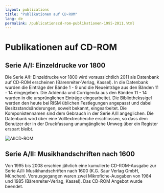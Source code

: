 ```yaml
---
layout: publications
title: "Publikationen auf CD-ROM"
lang: de
permalink: /publicationscd-rom-publikationen-1995-2011.html
---
```


# Publikationen auf CD-ROM

## Serie A/I: Einzeldrucke vor 1800

Die Serie A/I: Einzeldrucke vor 1800 wird voraussichtlich 2011 als Datenbank auf CD-ROM erscheinen (Bärenreiter-Verlag, Kassel). In die Datenbank wurden die Einträge der Bände 1 - 9 und die Neueinträge aus den Bänden 11 - 14 eingegeben. Die Addenda und Corrigenda aus den Bänden 11 - 14 wurden in die ursprünglichen Einträge eingearbeitet. Die Bibliothekssigel werden den heute bei RISM üblichen Festlegungen angepasst und dabei Besitzstandsänderungen, soweit bekannt, eingearbeitet. Die Komponistennamen sind dem Gebrauch in der Serie A/II angeglichen. Die Datenbank wird über eine Volltextrecherche erschlossen, so dass dem Benutzer der in der Druckfassung unumgängliche Umweg über ein Register erspart bleibt.



 ![](/fileadmin/_processed_/csm_AIICD-ROM_b70cfdd3ab.jpg "AIICD-ROM")

## Serie A/II: Musikhandschriften nach 1600

Von 1995 bis 2008 erschien jährlich eine kumulierte CD-ROM-Ausgabe zur Serie A/II: Musikhandschriften nach 1600 (K.G. Saur Verlag GmbH, München). Vorausgegangen waren zwei Mikrofiche-Ausgaben von 1984 und 1985 (Bärenreiter-Verlag, Kassel). Das CD-ROM Angebot wurde beendet.